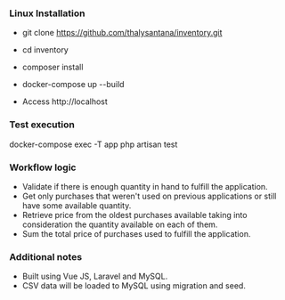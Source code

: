 ### Linux Installation
- git clone https://github.com/thalysantana/inventory.git
- cd inventory
- composer install
- docker-compose up --build

- Access http://localhost

### Test execution
docker-compose exec -T app php artisan test

### Workflow logic
- Validate if there is enough quantity in hand to fulfill the application.
- Get only purchases that weren't used on previous applications or still have some available quantity.
- Retrieve price from the oldest purchases available taking into consideration the quantity available on each of them.
- Sum the total price of purchases used to fulfill the application.

### Additional notes
- Built using Vue JS, Laravel and MySQL.
- CSV data will be loaded to MySQL using migration and seed. 
